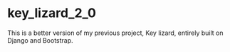 # key_lizard_2_0
This is a better version of my previous project, Key lizard, entirely built on Django and Bootstrap.
